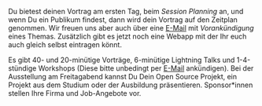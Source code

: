 Du bietest deinen Vortrag am ersten Tag, beim *Session Planning* an, und wenn Du ein Publikum findest, dann wird dein Vortrag auf den Zeitplan genommen. Wir freuen uns aber auch über eine [E-Mail](mailto:hannes.moser@fh-salzburg.ac.at) mit *Vorankündigung* eines Themas. Zusätzlich gibt es jetzt noch eine Webapp mit der Ihr euch auch gleich selbst eintragen könnt.

Es gibt 40- und 20-minütige Vorträge, 6-minütige Lightning Talks und 1-4-stündige Workshops (Diese bitte unbedingt per [E-Mail](mailto:hannes.moser@fh-salzburg.ac.at) ankündigen). Bei der Ausstellung am Freitagabend kannst Du Dein Open Source Projekt, ein Projekt aus dem Studium oder der Ausbildung präsentieren. Sponsor*innen stellen Ihre Firma und Job-Angebote vor.
